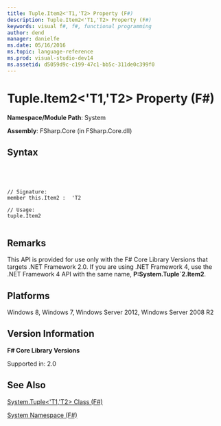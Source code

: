 ```yaml
---
title: Tuple.Item2<'T1,'T2> Property (F#)
description: Tuple.Item2<'T1,'T2> Property (F#)
keywords: visual f#, f#, functional programming
author: dend
manager: danielfe
ms.date: 05/16/2016
ms.topic: language-reference
ms.prod: visual-studio-dev14
ms.assetid: d5059d9c-c199-47c1-bb5c-311de0c399f0 
---
```


# Tuple.Item2<'T1,'T2> Property (F#)

**Namespace/Module Path**: System

**Assembly**: FSharp.Core (in FSharp.Core.dll)


## Syntax



```




// Signature:
member this.Item2 :  'T2

// Usage:
tuple.Item2


```





## Remarks
This API is provided for use only with the F# Core Library Versions that targets .NET Framework 2.0. If you are using .NET Framework 4, use the .NET Framework 4 API with the same name, **P:System.Tuple&#96;2.Item2**.


## Platforms
Windows 8, Windows 7, Windows Server 2012, Windows Server 2008 R2


## Version Information
**F# Core Library Versions**

Supported in: 2.0




## See Also
[System.Tuple&#60;'T1,'T2&#62; Class &#40;F&#35;&#41;](System.Tuple%5B%27T1%2C%27T2%5D-Class-%5BFSharp%5D.md)

[System Namespace &#40;F&#35;&#41;](System-Namespace-%5BFSharp%5D.md)

